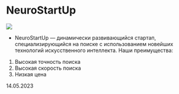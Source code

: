 # NeuroStartUp
![](https://netology-code.github.io/git-homeworks/introduction/assets/logo.png)
- NeuroStartUp — динамически развивающийся стартап, специализирующийся на поиске с использованием новейших технологий искусственного интеллекта.
Наши преимущества:
1. Высокая точность поиска
2. Высокая скорость поиска
3. Низкая цена


14.05.2023
